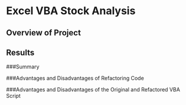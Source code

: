 # Excel VBA Stock Analysis

## Overview of Project

## Results

###Summary

###Advantages and Disadvantages of Refactoring Code

###Advantages and Disadvantages of the Original and Refactored VBA Script
